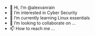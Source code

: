 - 👋 Hi, I’m @alexvanrain
- 👀 I’m interested in Cyber Security
- 🌱 I’m currently learning Linux essentials
- 💞️ I’m looking to collaborate on ...
- 📫 How to reach me ...

<!---
alexvanrain/alexvanrain is a ✨ special ✨ repository because its `README.md` (this file) appears on your GitHub profile.
You can click the Preview link to take a look at your changes.
--->
